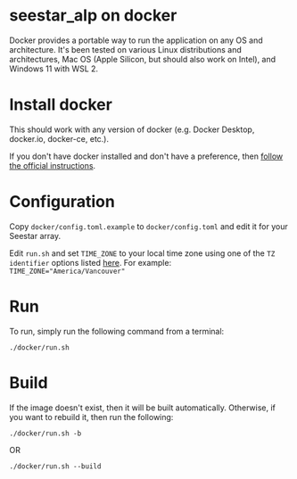 # seestar_alp on docker
Docker provides a portable way to run the application on any OS and architecture.  It's been tested on various Linux distributions and architectures, Mac OS (Apple Silicon, but should also work on Intel), and Windows 11 with WSL 2.

# Install docker
This should work with any version of docker (e.g. Docker Desktop, docker.io, docker-ce, etc.).

If you don't have docker installed and don't have a preference, then [follow the official instructions](https://docs.docker.com/get-docker/).

# Configuration
Copy `docker/config.toml.example` to `docker/config.toml` and edit it for your Seestar array.  

Edit `run.sh` and set `TIME_ZONE` to your local time zone using one of the `TZ identifier` options listed [here](https://en.wikipedia.org/wiki/List_of_tz_database_time_zones). For example:  
`TIME_ZONE="America/Vancouver"`

# Run
To run, simply run the following command from a terminal:
```
./docker/run.sh
```

# Build
If the image doesn't exist, then it will be built automatically.  Otherwise, if you want to rebuild it, then run the following:
```
./docker/run.sh -b
```
OR
```
./docker/run.sh --build
```
